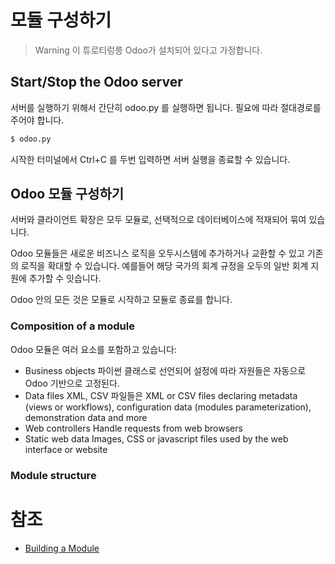 # 모듈 구성하기

> Warning
> 이 튜로티렁릉 Odoo가 설치되어 있다고 가정합니다.


## Start/Stop the Odoo server

서버를 실행하기 위해서 간단히 odoo.py 를 실행하면 됩니다. 필요에 따라 절대경로를 주어야 합니다.
```bash
$ odoo.py
```

시작한 터미널에서 Ctrl+C 를 두번 입력하면 서버 실행을 종료할 수 있습니다.


## Odoo 모듈 구성하기
서버와 클라이언트 확장은 모두 모듈로, 선택적으로 데이터베이스에 적재되어 묶여 있습니다.

Odoo 모듈들은 새로운 비즈니스 로직을 오두시스템에 추가하거나 교환할 수 있고 기존의 로직을 확대할 수 있습니다. 예를들어 해당 국가의 회계 규정을 오두의 일반 회계 지원에 추가할 수 잇습니다.

Odoo 안의 모든 것은 모듈로 시작하고 모듈로 종료를 합니다.

### Composition of a module
Odoo 모듈은 여러 요소를 포함하고 있습니다:
 - Business objects
   파이썬 클래스로 선언되어 설정에 따라 자원들은 자동으로 Odoo 기반으로 고정된다.
 - Data files
   XML, CSV 파일들은 
   XML or CSV files declaring metadata (views or workflows), configuration data (modules parameterization), demonstration data and more
 - Web controllers
   Handle requests from web browsers
 - Static web data
   Images, CSS or javascript files used by the web interface or website


### Module structure


# 참조

- [Building a Module](https://www.odoo.com/documentation/8.0/howtos/backend.html)

